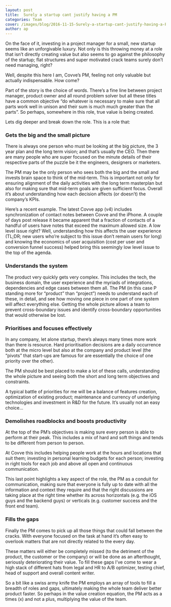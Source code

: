 ```yaml
---
layout: post
title:  Surely a startup cant justify having a PM
categories: Team
cover: /images/blog/2016-11-15-Surely-a-startup-cant-justify-having-a-PM/1.jpg
author: ap
---
```

On the face of it, investing in a project manager for a small, new startup seems like an unforgivable luxury. Not only is this throwing money at a role that isn’t directly creating value but also seems to go against the philosophy of the startup; flat structures and super motivated crack teams surely don’t need managing, right?

Well, despite this here I am, Covve’s PM, feeling not only valuable but actually indispensable. How come?
<!--more-->
Part of the story is the choice of words. There’s a fine line between project manager, product owner and all round problem solver but all these titles have a common objective “do whatever is necessary to make sure that all parts work well in unison and their sum is much much greater than the parts”. So perhaps, somewhere in this role, true value is being created.

Lets dig deeper and break down the role. This is a role that:

### Gets the big and the small picture

There is always one person who must be looking at the big picture, the 3 year plan and the long term vision; and that’s usually the CEO. Then there are many people who are super focused on the minute details of their respective parts of the puzzle be it the engineers, designers or marketers.

The PM may be the only person who sees both the big and the small and invests brain space to think of the mid-term. This is important not only for ensuring alignment of the daily activities with the long term masterplan but also for making sure that mid-term goals are given sufficient focus. Overall it’s about understanding how each decision affects (or doesn’t) the company’s KPIs.

Here’s a recent example. The latest Covve app (v4) includes synchronization of contact notes between Covve and the iPhone. A couple of days post release it became apparent that a fraction of contacts of a handful of users have notes that exceed the maximum allowed size. A low level issue right? Well, understanding how this affects the user experience (TL;DR; new users who’re subject to this issue don’t remain users for long) and knowing the economics of user acquisition (cost per user and conversion funnel success) helped bring this seemingly low level issue to the top of the agenda.

### Understands the system

The product very quickly gets very complex. This includes the tech, the business domain, the user experience and the myriads of integrations, dependencies and edge cases between them all. The PM (in this case P standing more for “product” than “project”) needs to understand each of these, in detail, and see how moving one piece in one part of one system will affect everything else.
Getting the whole picture allows a team to prevent cross-boundary issues and identify cross-boundary opportunities that would otherwise be lost.

### Prioritises and focuses effectively

In any company, let alone startup, there’s always many times more work than there is resource. Hard prioritisation decisions are a daily occurrence both at the micro level but also at the company and product level (the “pivots” that start-ups are famous for are essentially the choice of one priority over the other).

The PM should be best placed to make a lot of these calls, understanding the whole picture and seeing both the short and long term objectives and constraints.

A typical battle of priorities for me will be a balance of features creation, optimization of existing product; maintenance and currency of underlying technologies and investment in R&D for the future. It’s usually not an easy choice…

### Demolishes roadblocks and boosts productivity

At the top of the PM’s objectives is making sure every person is able to perform at their peak. This includes a mix of hard and soft things and tends to be different from person to person.

At Covve this includes helping people work at the hours and locations that suit them; investing in personal learning budgets for each person; investing in right tools for each job and above all open and continuous communication.

This last point highlights a key aspect of the role, the PM as a conduit for communication, making sure that everyone is fully up to date with all the information and context they require and that the right discussions are taking place at the right time whether its across horizontals (e.g. the iOS guys and the backend guys) or verticals (e.g. customer success and the front end team).

### Fills the gaps

Finally the PM comes to pick up all those things that could fall between the cracks. With everyone focused on the task at hand it’s often easy to overlook matters that are not directly related to the every day.

These matters will either be completely missed (to the detriment of the product, the customer or the company) or will be done as an afterthought, seriously deteriorating their value.
To fill these gaps I’ve come to wear a high stack of different hats from legal and HR to A/B optimizer, testing chief, head of support and overall content writer.


So a bit like a swiss army knife the PM employs an array of tools to fill a breadth of roles and gaps, ultimately making the whole team deliver better product faster.
So perhaps in the value creation equation, the PM acts as a times (x) and not a plus, multiplying the value of the team.





